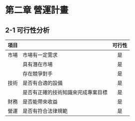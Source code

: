 # 第二章 營運計畫
## 2-1 可行性分析
| 項目 |                                  | 可行性 |
| ---- |:------------------------------  |:------:|
| 市場 | 市場有一定需求                     |   是   |
|      | 具有潛在市場                      |   是   |
|      | 存在競爭對手                      |   是   |
| 技術 | 是否有合適的設備                    |   是   |
|      | 是否有正確的技術知識來完成專案目標    |   是   |
| 財務 | 是否能帶來收益                     |   是   |
| 營運 | 是否有符合法律規範                  |   是   |

